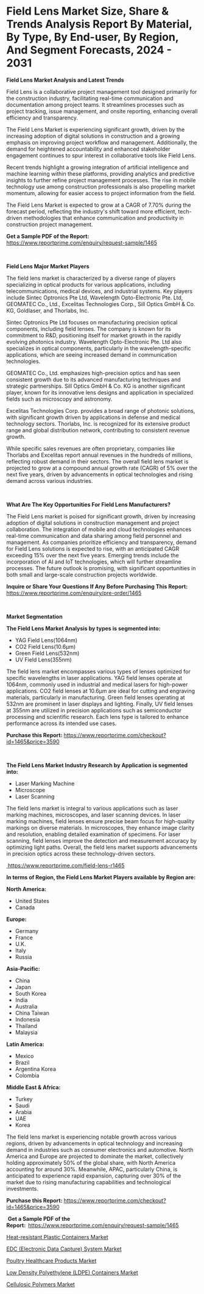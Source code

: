 <p><h1>Field Lens Market Size, Share & Trends Analysis Report By Material, By Type, By End-user, By Region, And Segment Forecasts, 2024 - 2031</h1></p><p><strong>Field Lens Market Analysis and Latest Trends</strong></p>
<p><p>Field Lens is a collaborative project management tool designed primarily for the construction industry, facilitating real-time communication and documentation among project teams. It streamlines processes such as project tracking, issue management, and onsite reporting, enhancing overall efficiency and transparency. </p><p>The Field Lens Market is experiencing significant growth, driven by the increasing adoption of digital solutions in construction and a growing emphasis on improving project workflow and management. Additionally, the demand for heightened accountability and enhanced stakeholder engagement continues to spur interest in collaborative tools like Field Lens. </p><p>Recent trends highlight a growing integration of artificial intelligence and machine learning within these platforms, providing analytics and predictive insights to further refine project management processes. The rise in mobile technology use among construction professionals is also propelling market momentum, allowing for easier access to project information from the field. </p><p>The Field Lens Market is expected to grow at a CAGR of 7.70% during the forecast period, reflecting the industry's shift toward more efficient, tech-driven methodologies that enhance communication and productivity in construction project management.</p></p>
<p><strong>Get a Sample PDF of the Report:&nbsp;</strong> <a href="https://www.reportprime.com/enquiry/request-sample/1465">https://www.reportprime.com/enquiry/request-sample/1465</a></p>
<p>&nbsp;</p>
<p><strong>Field Lens Major Market Players</strong></p>
<p><p>The field lens market is characterized by a diverse range of players specializing in optical products for various applications, including telecommunications, medical devices, and industrial systems. Key players include Sintec Optronics Pte Ltd, Wavelength Opto-Electronic Pte. Ltd, GEOMATEC Co., Ltd., Excelitas Technologies Corp., Sill Optics GmbH & Co. KG, Goldlaser, and Thorlabs, Inc.</p><p>Sintec Optronics Pte Ltd focuses on manufacturing precision optical components, including field lenses. The company is known for its commitment to R&D, positioning itself for market growth in the rapidly evolving photonics industry. Wavelength Opto-Electronic Pte. Ltd also specializes in optical components, particularly in the wavelength-specific applications, which are seeing increased demand in communication technologies.</p><p>GEOMATEC Co., Ltd. emphasizes high-precision optics and has seen consistent growth due to its advanced manufacturing techniques and strategic partnerships. Sill Optics GmbH & Co. KG is another significant player, known for its innovative lens designs and application in specialized fields such as microscopy and astronomy.</p><p>Excelitas Technologies Corp. provides a broad range of photonic solutions, with significant growth driven by applications in defense and medical technology sectors. Thorlabs, Inc. is recognized for its extensive product range and global distribution network, contributing to consistent revenue growth.</p><p>While specific sales revenues are often proprietary, companies like Thorlabs and Excelitas report annual revenues in the hundreds of millions, reflecting robust demand in their sectors. The overall field lens market is projected to grow at a compound annual growth rate (CAGR) of 5% over the next five years, driven by advancements in optical technologies and rising demand across various industries.</p></p>
<p>&nbsp;</p>
<p><strong>What Are The Key Opportunities For Field Lens Manufacturers?</strong></p>
<p><p>The Field Lens market is poised for significant growth, driven by increasing adoption of digital solutions in construction management and project collaboration. The integration of mobile and cloud technologies enhances real-time communication and data sharing among field personnel and management. As companies prioritize efficiency and transparency, demand for Field Lens solutions is expected to rise, with an anticipated CAGR exceeding 15% over the next five years. Emerging trends include the incorporation of AI and IoT technologies, which will further streamline processes. The future outlook is promising, with significant opportunities in both small and large-scale construction projects worldwide.</p></p>
<p><strong>Inquire or Share Your Questions If Any Before Purchasing This Report:</strong> <a href="https://www.reportprime.com/enquiry/pre-order/1465">https://www.reportprime.com/enquiry/pre-order/1465</a></p>
<p>&nbsp;</p>
<p><strong>Market Segmentation</strong></p>
<p><strong>The Field Lens Market Analysis by types is segmented into:</strong></p>
<p><ul><li>YAG Field Lens(1064nm)</li><li>CO2 Field Lens(10.6μm)</li><li>Green Field Lens(532nm)</li><li>UV Field Lens(355nm)</li></ul></p>
<p><p>The field lens market encompasses various types of lenses optimized for specific wavelengths in laser applications. YAG field lenses operate at 1064nm, commonly used in industrial and medical lasers for high-power applications. CO2 field lenses at 10.6μm are ideal for cutting and engraving materials, particularly in manufacturing. Green field lenses operating at 532nm are prominent in laser displays and lighting. Finally, UV field lenses at 355nm are utilized in precision applications such as semiconductor processing and scientific research. Each lens type is tailored to enhance performance across its intended use cases.</p></p>
<p><strong>Purchase this Report:&nbsp;</strong><a href="https://www.reportprime.com/checkout?id=1465&price=3590">https://www.reportprime.com/checkout?id=1465&price=3590</a></p>
<p>&nbsp;</p>
<p><strong>The Field Lens Market Industry Research by Application is segmented into:</strong></p>
<p><ul><li>Laser Marking Machine</li><li>Microscope</li><li>Laser Scanning</li></ul></p>
<p><p>The field lens market is integral to various applications such as laser marking machines, microscopes, and laser scanning devices. In laser marking machines, field lenses ensure precise beam focus for high-quality markings on diverse materials. In microscopes, they enhance image clarity and resolution, enabling detailed examination of specimens. For laser scanning, field lenses improve the detection and measurement accuracy by optimizing light paths. Overall, the field lens market supports advancements in precision optics across these technology-driven sectors.</p></p>
<p><a href="https://www.reportprime.com/field-lens-r1465">&nbsp;https://www.reportprime.com/field-lens-r1465</a></p>
<p><strong>In terms of Region, the Field Lens Market Players available by Region are:</strong></p>
<p>
    <p> <strong> North America: </strong>
        <ul>
            <li>United States</li>
            <li>Canada</li>
        </ul>
        </p> 
    <p> <strong> Europe: </strong>
        <ul>
            <li>Germany</li>
            <li>France</li>
            <li>U.K.</li>
            <li>Italy</li>
            <li>Russia</li>
        </ul>
        </p> 
    <p> <strong> Asia-Pacific: </strong>
        <ul>
            <li>China</li>
            <li>Japan</li>
            <li>South Korea</li>
            <li>India</li>
            <li>Australia</li>
            <li>China Taiwan</li>
            <li>Indonesia</li>
            <li>Thailand</li>
            <li>Malaysia</li>
        </ul>
        </p> 
    <p> <strong> Latin America: </strong>
        <ul>
            <li>Mexico</li>
            <li>Brazil</li>
            <li>Argentina Korea</li>
            <li>Colombia</li>
        </ul>
        </p> 
    <p> <strong> Middle East & Africa: </strong>
        <ul>
            <li>Turkey</li>
            <li>Saudi</li>
            <li>Arabia</li>
            <li>UAE</li>
            <li>Korea</li>
        </ul>
    </p>
    </p>
<p><p>The field lens market is experiencing notable growth across various regions, driven by advancements in optical technology and increasing demand in industries such as consumer electronics and automotive. North America and Europe are projected to dominate the market, collectively holding approximately 50% of the global share, with North America accounting for around 30%. Meanwhile, APAC, particularly China, is anticipated to experience rapid expansion, capturing over 30% of the market due to rising manufacturing capabilities and technological investments.</p></p>
<p><strong>Purchase this Report: </strong><a href="https://www.reportprime.com/checkout?id=1465&price=3590">https://www.reportprime.com/checkout?id=1465&price=3590</a></p>
<p>&nbsp;<strong>Get a Sample PDF of the Report:&nbsp;&nbsp;</strong><a href="https://www.reportprime.com/enquiry/request-sample/1465">https://www.reportprime.com/enquiry/request-sample/1465</a></p>
<p><strong></strong></p>
<p><p><a href="https://issuu.com/reportprime-2/docs/heat-resistant-plastic-containers-m_113564740e9713">Heat-resistant Plastic Containers Market</a></p><p><a href="https://medium.com/@stephaniewynterk145/future-ready-strategic-insights-into-the-global-edc-electronic-data-capture-system-market-cd272e04a30e">EDC (Electronic Data Capture) System Market</a></p><p><a href="https://medium.com/@hskdk2672/poultry-healthcare-products-market-size-share-analysis-growth-trends-forecasts-2024-2031-a4a4011de9b9">Poultry Healthcare Products Market</a></p><p><a href="https://issuu.com/reportprime-2/docs/low-density-polyethylene-ldpe-conta_278cec4676b512">Low Density Polyethylene (LDPE) Containers Market</a></p><p><a href="https://www.linkedin.com/pulse/navigating-global-cellulosic-polymers-market-from-trends-strategy-zaevf?trackingId=HROaph0CT7OQ4RQUiJ%2BNOg%3D%3D">Cellulosic Polymers Market</a></p></p>